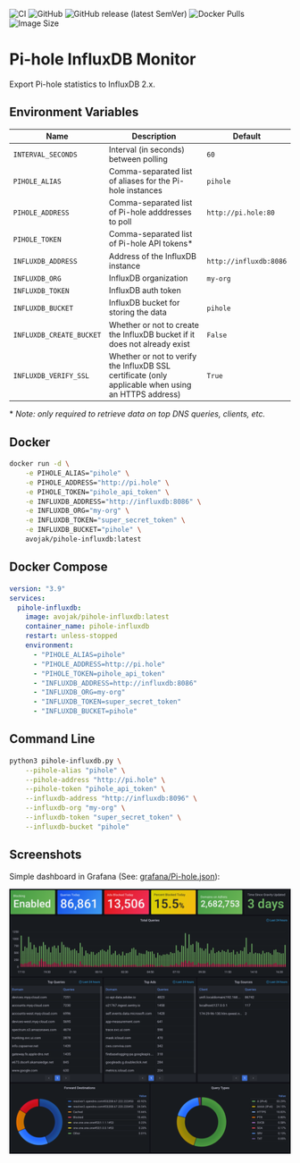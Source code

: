 ![CI](https://github.com/avojak/pihole-influxdb/workflows/CI/badge.svg)
![GitHub](https://img.shields.io/github/license/avojak/pihole-influxdb)
![GitHub release (latest SemVer)](https://img.shields.io/github/v/release/avojak/pihole-influxdb?sort=semver)
![Docker Pulls](https://img.shields.io/docker/pulls/avojak/pihole-influxdb)
![Image Size](https://img.shields.io/docker/image-size/avojak/pihole-influxdb/latest)

# Pi-hole InfluxDB Monitor

Export Pi-hole statistics to InfluxDB 2.x.

## Environment Variables

| Name | Description | Default |
| ---- | ----------- | ------- |
| `INTERVAL_SECONDS` | Interval (in seconds) between polling | `60` |
| `PIHOLE_ALIAS` | Comma-separated list of aliases for the Pi-hole instances | `pihole` |
| `PIHOLE_ADDRESS` | Comma-separated list of Pi-hole adddresses to poll | `http://pi.hole:80` |
| `PIHOLE_TOKEN` | Comma-separated list of Pi-hole API tokens* |  |
| `INFLUXDB_ADDRESS` | Address of the InfluxDB instance | `http://influxdb:8086` |
| `INFLUXDB_ORG` | InfluxDB organization | `my-org` |
| `INFLUXDB_TOKEN` | InfluxDB auth token |  |
| `INFLUXDB_BUCKET` | InfluxDB bucket for storing the data | `pihole` |
| `INFLUXDB_CREATE_BUCKET` | Whether or not to create the InfluxDB bucket if it does not already exist | `False` |
| `INFLUXDB_VERIFY_SSL` | Whether or not to verify the InfluxDB SSL certificate (only applicable when using an HTTPS address) | `True` |

\* *Note: only required to retrieve data on top DNS queries, clients, etc.*

## Docker

```bash
docker run -d \
    -e PIHOLE_ALIAS="pihole" \
    -e PIHOLE_ADDRESS="http://pi.hole" \
    -e PIHOLE_TOKEN="pihole_api_token" \
    -e INFLUXDB_ADDRESS="http://influxdb:8086" \
    -e INFLUXDB_ORG="my-org" \
    -e INFLUXDB_TOKEN="super_secret_token" \
    -e INFLUXDB_BUCKET="pihole" \
    avojak/pihole-influxdb:latest
```

## Docker Compose

```yaml
version: "3.9"
services:
  pihole-influxdb:
    image: avojak/pihole-influxdb:latest
    container_name: pihole-influxdb
    restart: unless-stopped
    environment:
      - "PIHOLE_ALIAS=pihole"
      - "PIHOLE_ADDRESS=http://pi.hole"
      - "PIHOLE_TOKEN=pihole_api_token"
      - "INFLUXDB_ADDRESS=http://influxdb:8086"
      - "INFLUXDB_ORG=my-org"
      - "INFLUXDB_TOKEN=super_secret_token"
      - "INFLUXDB_BUCKET=pihole"
```

## Command Line

```bash
python3 pihole-influxdb.py \
    --pihole-alias "pihole" \
    --pihole-address "http://pi.hole" \
    --pihole-token "pihole_api_token" \
    --influxdb-address "http://influxdb:8096" \
    --influxdb-org "my-org" \
    --influxdb-token "super_secret_token" \
    --influxdb-bucket "pihole"
```

## Screenshots

Simple dashboard in Grafana (See: [grafana/Pi-hole.json](grafana/Pi-hole.json)):

![Dashboard](screenshots/dashboard.png)
